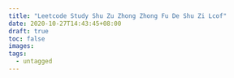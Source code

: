 ```yaml
---
title: "Leetcode Study Shu Zu Zhong Zhong Fu De Shu Zi Lcof"
date: 2020-10-27T14:43:45+08:00
draft: true
toc: false
images:
tags: 
  - untagged
---
```


